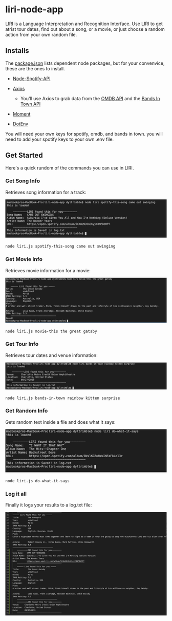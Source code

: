 # liri-node-app

LIRI is a Language Interpretation and Recognition Interface.
Use LIRI to get atrist tour dates, find out about a song,
or a movie, or just choose a random action from your own random file.

## Installs

The [package.json](https://github.com/Meggin/liri-node-app/blob/master/package.json)
lists dependent node packages, but for your convenvice, these are the ones to install.

   * [Node-Spotify-API](https://www.npmjs.com/package/node-spotify-api)

   * [Axios](https://www.npmjs.com/package/axios)

     * You'll use Axios to grab data from the [OMDB API](http://www.omdbapi.com) and the [Bands In Town API](http://www.artists.bandsintown.com/bandsintown-api)

   * [Moment](https://www.npmjs.com/package/moment)

   * [DotEnv](https://www.npmjs.com/package/dotenv)

You will need your own keys for spotify, omdb, and bands in town. you will need to add your spotify keys to your own .env file.

## Get Started

Here's a quick rundom of the commands you can use in LIRI.


### Get Song Info

Retrieves song information for a track:

![spotify search](screen-shots/spotify_image.png)

`node liri.js spotify-this-song came out swinging`

### Get Movie Info

Retrieves movie information for a movie:

![movie search](screen-shots/movie_image.png)

`node liri.js movie-this the great gatsby`

### Get Tour Info

Retrieves tour dates and venue information:

![tour search](screen-shots/bands_image.png)

`node liri.js bands-in-town rainbow kitten surprise`

### Get Random Info

Gets random text inside a file and does what it says:

![random thing](screen-shots/rando_image.png)

`node liri.js do-what-it-says`

### Log it all

Finally it logs your results to a log.txt file:

![loged](screen-shots/log_image.png)


